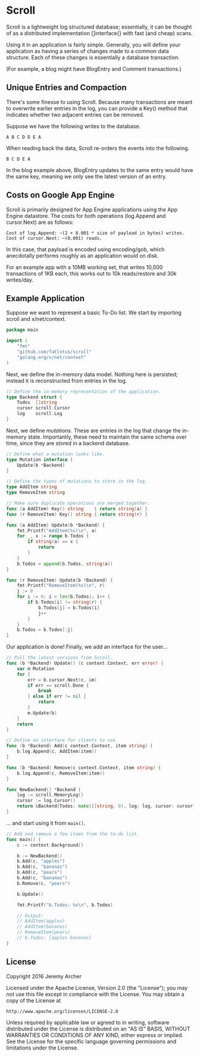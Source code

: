 # Scroll

Scroll is a lightweight log structured database; essentially, it can be
thought of as a distributed implementation []interface{} with fast (and
cheap) scans.

Using it in an application is fairly simple. Generally, you will define your
application as having a series of changes made to a common data structure.
Each of these changes is essentially a database transaction.

(For example, a blog might have BlogEntry and Comment transactions.)

## Unique Entries and Compaction

There's some finesse to using Scroll. Because many transactions are meant
to overwrite earlier entries in the log, you can provide a Key() method that
indicates whether two adjacent entries can be removed.

Suppose we have the following writes to the database.

    A B C D D E A

When reading back the data, Scroll re-orders the events into the following.

    B C D E A

In the blog example above, BlogEntry updates to the same entry would have
the same key, meaning we only see the latest version of an entry.

## Costs on Google App Engine

Scroll is primarily designed for App Engine applications using the App
Engine datastore. The costs for both operations (log.Append and cursor.Next)
are as follows:

    Cost of log.Append: ~(2 + 0.001 * size of payload in bytes) writes.
    Cost of cursor.Next: ~(0.001) reads.

In this case, that payload is encoded using encoding/gob, which anecdotally
performs roughly as an application would on disk.

For an example app with a 10MB working set, that writes 10,000 transactions
of 1KB each, this works out to 10k reads/restore and 30k writes/day.

## Example Application

Suppose we want to represent a basic To-Do list. We start by importing scroll
and x/net/context.

```go
package main

import (
	"fmt"
	"github.com/fatlotus/scroll"
	"golang.org/x/net/context"
)
```

Next, we define the in-memory data model. Nothing here is persisted; instead it
is reconstructed from entries in the log.

```go
// Define the in-memory representation of the application.
type Backend struct {
	Todos  []string
	cursor scroll.Cursor
	log    scroll.Log
}
```

Next, we define _mutations_. These are entries in the log that change the
in-memory state. Importantly, these need to maintain the same schema over time,
since they are stored in a backend database.

```go
// Define what a mutation looks like.
type Mutation interface {
	Update(b *Backend)
}

// Define the types of mutations to store in the log.
type AddItem string
type RemoveItem string

// Make sure duplicate operations are merged together.
func (a AddItem) Key() string    { return string(a) }
func (r RemoveItem) Key() string { return string(r) }

func (a AddItem) Update(b *Backend) {
	fmt.Printf("AddItem(%s)\n", a)
	for _, x := range b.Todos {
		if string(a) == x {
			return
		}
	}
	b.Todos = append(b.Todos, string(a))
}

func (r RemoveItem) Update(b *Backend) {
	fmt.Printf("RemoveItem(%s)\n", r)
	j := 0
	for i := 0; i < len(b.Todos); i++ {
		if b.Todos[i] != string(r) {
			b.Todos[j] = b.Todos[i]
			j++
		}
	}
	b.Todos = b.Todos[:j]
}
```

Our application is done! Finally, we add an interface for the user...

```go
// Pull the latest versions from Scroll.
func (b *Backend) Update() (c context.Context, err error) {
	var m Mutation
	for {
		err = b.cursor.Next(c, &m)
		if err == scroll.Done {
			break
		} else if err != nil {
			return
		}
		m.Update(b)
	}
	return
}

// Define an interface for clients to use.
func (b *Backend) Add(c context.Context, item string) {
	b.log.Append(c, AddItem(item))
}

func (b *Backend) Remove(c context.Context, item string) {
	b.log.Append(c, RemoveItem(item))
}

func NewBackend() *Backend {
	log := scroll.MemoryLog()
	cursor := log.Cursor()
	return &Backend{Todos: make([]string, 0), log: log, cursor: cursor}
}
```

... and start using it from `main()`.

```go
// Add and remove a few items from the to-do list.
func main() {
	c := context.Background()

	b := NewBackend()
	b.Add(c, "apples")
	b.Add(c, "bananas")
	b.Add(c, "pears")
	b.Add(c, "bananas")
	b.Remove(c, "pears")

	b.Update()

	fmt.Printf("b.Todos: %s\n", b.Todos)

	// Output:
	// AddItem(apples)
	// AddItem(bananas)
	// RemoveItem(pears)
	// b.Todos: [apples bananas]
}
```

## License

Copyright 2016 Jeremy Archer

Licensed under the Apache License, Version 2.0 (the "License");
you may not use this file except in compliance with the License.
You may obtain a copy of the License at

    http://www.apache.org/licenses/LICENSE-2.0

Unless required by applicable law or agreed to in writing, software
distributed under the License is distributed on an "AS IS" BASIS,
WITHOUT WARRANTIES OR CONDITIONS OF ANY KIND, either express or implied.
See the License for the specific language governing permissions and
limitations under the License.